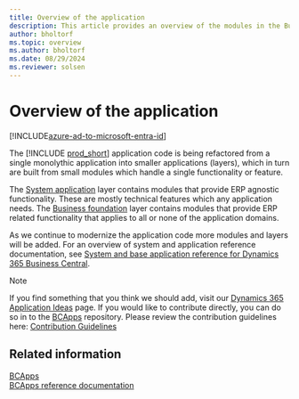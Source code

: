 ```yaml
---
title: Overview of the application
description: This article provides an overview of the modules in the Business Central application, and information about how you can use them.
author: bholtorf
ms.topic: overview
ms.author: bholtorf
ms.date: 08/29/2024
ms.reviewer: solsen
---
```


# Overview of the application

[!INCLUDE[azure-ad-to-microsoft-entra-id](~/../shared-content/shared/azure-ad-to-microsoft-entra-id.md)]

The [!INCLUDE [prod_short](includes/prod_short.md)] application code is being refactored from a single monolythic application into smaller applications (layers), which in turn are built from small modules which handle a single functionality or feature.

The [System application](https://github.com/microsoft/BCApps/tree/main/src/System%20Application) layer contains modules that provide ERP agnostic functionality. These are mostly technical features which any application needs.
The [Business foundation](https://github.com/microsoft/BCApps/tree/main/src/Business%20Foundation) layer contains modules that provide ERP related functionality that applies to all or none of the application domains.

As we continue to modernize the application code more modules and layers will be added. For an overview of system and application reference documentation, see [System and base application reference for Dynamics 365 Business Central](/dynamics365/business-central/application).

>[!Note]
> If you find something that you think we should add, visit our [Dynamics 365 Application Ideas](https://aka.ms/bcideas) page. If you would like to contribute directly, you can do so in to the [BCApps](https://github.com/microsoft/BCApps) repository. Please review the contribution guidelines here: [Contribution Guidelines](https://github.com/microsoft/BCApps/blob/main/CONTRIBUTING.md)


<!--## Example - Enhancing a Module


FREDDYK: THIS IS NO LONGER THE WAY TO DO THIS


This example shows how to...

1. Start by pulling the latest Docker image. For more information, see [Freddy's Blog](https://freddysblog.com/2019/07/31/preview-of-dynamics-365-business-central-2019-release-wave-2/).

```
docker pull bcprivate.azurecr.io/bcsandbox-master:base-ltsc2019
```

2. Create a Docker container using your favorite PowerShell script. Be sure to add the useCleanDatabase parameter. For example:

```
$credential = New-Object System.Management.Automation.PSCredential -argumentList "admin", (ConvertTo-SecureString -String "P@ssword1" -AsPlainText -Force)
$imageName = "bcprivate.azurecr.io/bcsandbox-master:base-ltsc2019"
$licensePath = "C:\..\l.flf" #put actual path to your license
$containerName = "BC"

New-BCContainer -accept_eula `

                -updateHosts `

                -containerName $containerName `

                -auth NavUserPassword -Credential $credential `

                -imageName  $imageName `

                -licenseFile $licensePath `

                -doNotExportObjectsToText `

                -includeAL `

                -useCleanDatabase `

                -memoryLimit 16g `
```

  > [!Note]
  > The container will start as a process, and the output will display in the PowerShell output window. Make a note of the URL for the web client. You will need that later.

3. Uninstall and unpublish the System Application.

```
UnPublish-BCContainerApp -containerName $containerName `

  -appName "System Application" `

  -unInstall `

  -doNotSaveData
```

4. In Visual Studio Code, run the **AL:Go!** command to create a new AL Project, and then choose **4.0** as the **Target Platform**.

  > [!Note]  
  > The alProjectFolder must be in a location that is shared with the container. For example, a folder in C:\ProgramData\BCContainerHelper will work.

5. When your project is created, follow these steps:

    1. Update launch.json – Update the **Server** and **Server Instance** parameters with values from the PowerShell output.
    2. Delete the **HelloWorld.al** and **app.json** files.

6. Get the latest code for the System Application from our GitHub repository at [BCApps](https://github.com/microsoft/BCApps). In GitHub, choose the **Clone** or **Download** buttons, and then **Download ZIP**. Open the downloaded archive and copy the content of the \BCApps-main\src\System Application\App folder to your AL project.

You now have the latest version of the System Application, and you can download symbols and make enhancements. When you're done, package the System Application without publishing it.

7. Switch back to PowerShell and run the following cmdlet to publish and install a new version of the app:

```
Publish-BCContainerApp -containerName $containerName `

-appFile "C:\ProgramData\BCContainerHelper\AL\DemoSolution\Microsoft_System Application_15.0.0.0.app" `

-skipVerification `

-sync `

-syncMode ForceSync `

-install
```
8. You can share your enhancements with others. For more information, see [Git Going with Extensions](https://community.dynamics.com/business/b/businesscentraldevitpro/posts/quot-git-quot-going-with-extensions). The only difference in the guidance is that you must use a container instead of a cloud sandbox.  -->

## Related information

[BCApps](https://github.com/microsoft/BCApps)  
[BCApps reference documentation](https://microsoft.github.io/BCApps/#reference-documentation)
